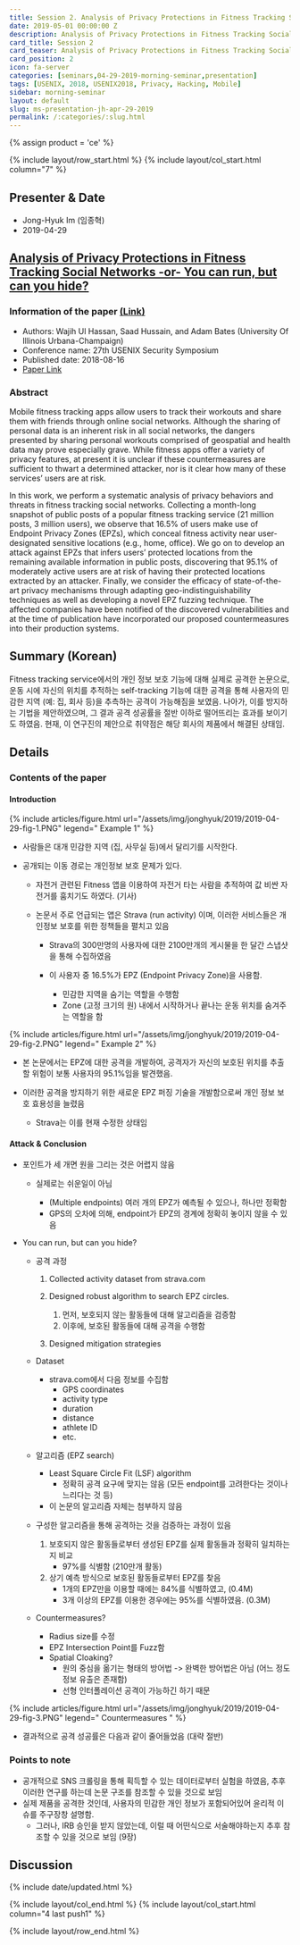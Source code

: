 ```yaml
---
title: Session 2. Analysis of Privacy Protections in Fitness Tracking Social Networks -or- You can run, but can you hide?
date: 2019-05-01 00:00:00 Z
description: Analysis of Privacy Protections in Fitness Tracking Social Networks -or- You can run, but can you hide?
card_title: Session 2
card_teaser: Analysis of Privacy Protections in Fitness Tracking Social Networks -or- You can run, but can you hide?
card_position: 2
icon: fa-server
categories: [seminars,04-29-2019-morning-seminar,presentation]
tags: [USENIX, 2018, USENIX2018, Privacy, Hacking, Mobile]
sidebar: morning-seminar
layout: default
slug: ms-presentation-jh-apr-29-2019
permalink: /:categories/:slug.html
---
```


{% assign product = 'ce' %}

{% include layout/row_start.html %}
{% include layout/col_start.html column="7" %}

## Presenter & Date
+ Jong-Hyuk Im (임종혁)
+ 2019-04-29

## [Analysis of Privacy Protections in Fitness Tracking Social Networks -or- You can run, but can you hide?](https://inhaucs.github.io/seminars/04-29-2019-morning-seminar/presentation/ms-presentation-jh-apr-29-2019.html)

### Information of the paper [(Link)](https://www.usenix.org/conference/usenixsecurity18/presentation/hassan)
+ Authors: Wajih Ul Hassan, Saad Hussain, and Adam Bates (University Of Illinois Urbana-Champaign)
+ Conference name: 27th USENIX Security Symposium
+ Published date: 2018-08-16
+ [Paper Link](https://www.usenix.org/system/files/conference/usenixsecurity18/sec18-hassan_0.pdf)


### Abstract
Mobile fitness tracking apps allow users to track their workouts and share them with friends through online social networks. 
Although the sharing of personal data is an inherent risk in all social networks, the dangers presented by sharing personal workouts comprised of geospatial and health data may prove especially grave. 
While fitness apps offer a variety of privacy features, at present it is unclear if these countermeasures are sufficient to thwart a determined attacker, nor is it clear how many of these services’ users are at risk.

In this work, we perform a systematic analysis of privacy behaviors and threats in fitness tracking social networks. 
Collecting a month-long snapshot of public posts of a popular fitness tracking service (21 million posts, 3 million users), 
we observe that 16.5% of users make use of Endpoint Privacy Zones (EPZs), 
which conceal fitness activity near user-designated sensitive locations (e.g., home, office). 
We go on to develop an attack against EPZs that infers users’ protected locations from the remaining available information in public posts, 
discovering that 95.1% of moderately active users are at risk of having their protected locations extracted by an attacker. 
Finally, we consider the efficacy of state-of-the-art privacy mechanisms through adapting geo-indistinguishability techniques as well as developing a novel EPZ fuzzing technique. 
The affected companies have been notified of the discovered vulnerabilities and at the time of publication have incorporated our proposed countermeasures into their production systems.


## Summary (Korean)
Fitness tracking service에서의 개인 정보 보호 기능에 대해 실제로 공격한 논문으로, 
운동 시에 자신의 위치를 추적하는 self-tracking 기능에 대한 공격을 통해 사용자의 민감한 지역 (예: 집, 회사 등)을 추측하는 공격이 가능해짐을 보였음.
나아가, 이를 방지하는 기법을 제안하였으며, 그 결과 공격 성공률을 절반 이하로 떨어뜨리는 효과를 보이기도 하였음.
현재, 이 연구진의 제안으로 취약점은 해당 회사의 제품에서 해결된 상태임.


## Details
### Contents of the paper
#### Introduction

{% include articles/figure.html url="/assets/img/jonghyuk/2019/2019-04-29-fig-1.PNG" legend=" Example 1" %}

+ 사람들은 대개 민감한 지역 (집, 사무실 등)에서 달리기를 시작한다.
+ 공개되는 이동 경로는 개인정보 보호 문제가 있다. 

  + 자전거 관련된 Fitness 앱을 이용하여 자전거 타는 사람을 추적하여 값 비싼 자전거를 훔치기도 하였다. (기사)
  + 논문서 주로 언급되는 앱은 Strava (run activity) 이며, 이러한 서비스들은 개인정보 보호를 위한 정책들을 펼치고 있음

    + Strava의 300만명의 사용자에 대한 2100만개의 게시물을 한 달간 스냅샷을 통해 수집하였음
    + 이 사용자 중 16.5%가 EPZ (Endpoint Privacy Zone)을 사용함.

      + 민감한 지역을 숨기는 역할을 수행함
      + Zone (고정 크기의 원) 내에서 시작하거나 끝나는 운동 위치를 숨겨주는 역할을 함
      
{% include articles/figure.html url="/assets/img/jonghyuk/2019/2019-04-29-fig-2.PNG" legend=" Example 2" %}

+ 본 논문에서는 EPZ에 대한 공격을 개발하여, 공격자가 자신의 보호된 위치를 추출할 위험이 보통 사용자의 95.1%임을 발견했음.
+ 이러한 공격을 방지하기 위한 새로운 EPZ 퍼징 기술을 개발함으로써 개인 정보 보호 효용성을 늘렸음
  
  + Strava는 이를 현재 수정한 상태임

#### Attack & Conclusion
+ 포인트가 세 개면 원을 그리는 것은 어렵지 않음

  + 실제로는 쉬운일이 아님
  
    + (Multiple endpoints) 여러 개의 EPZ가 예측될 수 있으나, 하나만 정확함
    + GPS의 오차에 의해, endpoint가 EPZ의 경계에 정확히 놓이지 않을 수 있음
    
+ You can run, but can you hide?

  + 공격 과정

    1. Collected activity dataset from strava.com
    2. Designed robust algorithm to search EPZ circles.

       1. 먼저, 보호되지 않는 활동들에 대해 알고리즘을 검증함
       2. 이후에, 보호된 활동들에 대해 공격을 수행함
    3. Designed mitigation strategies

  + Dataset

    + strava.com에서 다음 정보를 수집함
      + GPS coordinates
      + activity type
      + duration
      + distance
      + athlete ID
      + etc.
  + 알고리즘 (EPZ search)

    + Least Square Circle Fit (LSF) algorithm
      + 정확히 공격 요구에 맞지는 않음 (모든 endpoint를 고려한다는 것이나 느리다는 것 등)
    + 이 논문의 알고리즘 자체는 첨부하지 않음

  + 구성한 알고리즘을 통해 공격하는 것을 검증하는 과정이 있음
    1. 보호되지 않은 활동들로부터 생성된 EPZ를 실제 활동들과 정확히 일치하는 지 비교
       + 97%를 식별함 (210만개 활동)
    2. 상기 예측 방식으로 보호된 활동들로부터 EPZ를 찾음
       + 1개의 EPZ만을 이용할 때에는 84%를 식별하였고, (0.4M)
       + 3개 이상의 EPZ를 이용한 경우에는 95%를 식별하였음. (0.3M)


  + Countermeasures?
    + Radius size를 수정
    + EPZ Intersection Point를 Fuzz함
    + Spatial Cloaking?
      + 원의 중심을 옮기는 형태의 방어법 -> 완벽한 방어법은 아님 (어느 정도 정보 유출은 존재함)
      + 선형 인터폴레이션 공격이 가능하긴 하기 때문

{% include articles/figure.html url="/assets/img/jonghyuk/2019/2019-04-29-fig-3.PNG" legend=" Countermeasures " %}      

  + 결과적으로 공격 성공률은 다음과 같이 줄어들었음 (대략 절반)


### Points to note
+ 공개적으로 SNS 크롤링을 통해 획득할 수 있는 데이터로부터 실험을 하였음, 추후 이러한 연구를 하는데 논문 구조를 참조할 수 있을 것으로 보임
+ 실제 제품을 공격한 것인데, 사용자의 민감한 개인 정보가 포함되어있어 윤리적 이슈를 주구장창 설명함.
  + 그러나, IRB 승인을 받지 않았는데, 이럴 때 어떤식으로 서술해야하는지 추후 참조할 수 있을 것으로 보임 (9장)


## Discussion


{% include date/updated.html %}

{% include layout/col_end.html %}
{% include layout/col_start.html column="4 last push1" %}

{% include layout/row_end.html %}
